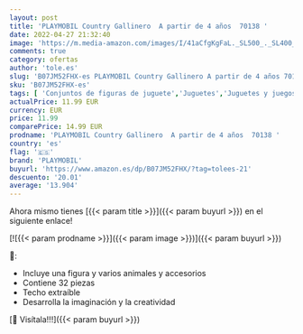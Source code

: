 ```yaml
---
layout: post
title: 'PLAYMOBIL Country Gallinero  A partir de 4 años  70138 '
date: 2022-04-27 21:32:40
image: 'https://m.media-amazon.com/images/I/41aCfgKgFaL._SL500_._SL400_.jpg'
comments: true
category: ofertas
author: 'tole.es'
slug: 'B07JM52FHX-es PLAYMOBIL Country Gallinero A partir de 4 años 70138'
sku: 'B07JM52FHX-es'
tags: [ 'Conjuntos de figuras de juguete','Juguetes','Juguetes y juegos','Muñecos y figuras','playmobil','🇪🇸', ]
actualPrice: 11.99 EUR
currency: EUR
price: 11.99
comparePrice: 14.99 EUR
prodname: 'PLAYMOBIL Country Gallinero  A partir de 4 años  70138 '
country: 'es'
flag: '🇪🇸'
brand: 'PLAYMOBIL'
buyurl: 'https://www.amazon.es/dp/B07JM52FHX/?tag=tolees-21'
descuento: '20.01'
average: '13.904'
---
```


Ahora mismo tienes [{{< param title >}}]({{< param buyurl >}}) en el siguiente enlace!

[![{{< param prodname >}}]({{< param image >}})]({{< param buyurl >}})

🔎:

- Incluye una figura y varios animales y accesorios
- Contiene 32 piezas
- Techo extraíble
- Desarrolla la imaginación y la creatividad

[🛒 Visítala!!!]({{< param buyurl >}})
